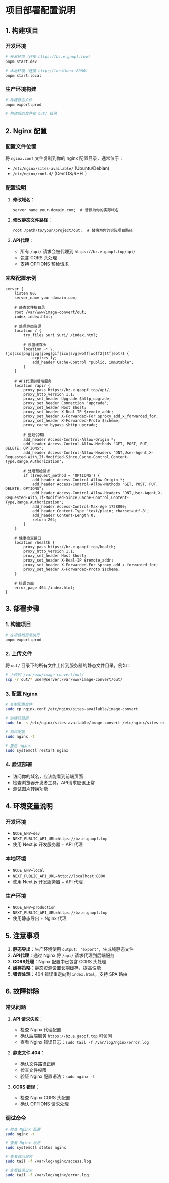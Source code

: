 # 项目部署配置说明

## 1. 构建项目

### 开发环境
```bash
# 开发环境（连接 https://bz.e.gaopf.top）
pnpm start:dev

# 本地环境（连接 http://localhost:8000）
pnpm start:local
```

### 生产环境构建
```bash
# 构建静态文件
pnpm export:prod

# 构建后的文件在 out/ 目录
```

## 2. Nginx 配置

### 配置文件位置
将 `nginx.conf` 文件复制到你的 nginx 配置目录，通常位于：
- `/etc/nginx/sites-available/` (Ubuntu/Debian)
- `/etc/nginx/conf.d/` (CentOS/RHEL)

### 配置说明

1. **修改域名**：
   ```nginx
   server_name your-domain.com;  # 替换为你的实际域名
   ```

2. **修改静态文件路径**：
   ```nginx
   root /path/to/your/project/out;  # 替换为你的实际项目路径
   ```

3. **API代理**：
   - 所有 `/api/` 请求会被代理到 `https://bz.e.gaopf.top/api/`
   - 包含 CORS 头处理
   - 支持 OPTIONS 预检请求

### 完整配置示例

```nginx
server {
    listen 80;
    server_name your-domain.com;
    
    # 静态文件根目录
    root /var/www/image-convert/out;
    index index.html;
    
    # 处理静态资源
    location / {
        try_files $uri $uri/ /index.html;
        
        # 设置缓存头
        location ~* \.(js|css|png|jpg|jpeg|gif|ico|svg|woff|woff2|ttf|eot)$ {
            expires 1y;
            add_header Cache-Control "public, immutable";
        }
    }
    
    # API代理到后端服务
    location /api/ {
        proxy_pass https://bz.e.gaopf.top/api/;
        proxy_http_version 1.1;
        proxy_set_header Upgrade $http_upgrade;
        proxy_set_header Connection 'upgrade';
        proxy_set_header Host $host;
        proxy_set_header X-Real-IP $remote_addr;
        proxy_set_header X-Forwarded-For $proxy_add_x_forwarded_for;
        proxy_set_header X-Forwarded-Proto $scheme;
        proxy_cache_bypass $http_upgrade;
        
        # 处理CORS
        add_header Access-Control-Allow-Origin *;
        add_header Access-Control-Allow-Methods "GET, POST, PUT, DELETE, OPTIONS";
        add_header Access-Control-Allow-Headers "DNT,User-Agent,X-Requested-With,If-Modified-Since,Cache-Control,Content-Type,Range,Authorization";
        
        # 处理预检请求
        if ($request_method = 'OPTIONS') {
            add_header Access-Control-Allow-Origin *;
            add_header Access-Control-Allow-Methods "GET, POST, PUT, DELETE, OPTIONS";
            add_header Access-Control-Allow-Headers "DNT,User-Agent,X-Requested-With,If-Modified-Since,Cache-Control,Content-Type,Range,Authorization";
            add_header Access-Control-Max-Age 1728000;
            add_header Content-Type 'text/plain; charset=utf-8';
            add_header Content-Length 0;
            return 204;
        }
    }
    
    # 健康检查接口
    location /health {
        proxy_pass https://bz.e.gaopf.top/health;
        proxy_http_version 1.1;
        proxy_set_header Host $host;
        proxy_set_header X-Real-IP $remote_addr;
        proxy_set_header X-Forwarded-For $proxy_add_x_forwarded_for;
        proxy_set_header X-Forwarded-Proto $scheme;
    }
    
    # 错误页面
    error_page 404 /index.html;
}
```

## 3. 部署步骤

### 1. 构建项目
```bash
# 在项目根目录执行
pnpm export:prod
```

### 2. 上传文件
将 `out/` 目录下的所有文件上传到服务器的静态文件目录，例如：
```bash
# 上传到 /var/www/image-convert/out/
scp -r out/* user@server:/var/www/image-convert/out/
```

### 3. 配置 Nginx
```bash
# 复制配置文件
sudo cp nginx.conf /etc/nginx/sites-available/image-convert

# 创建软链接
sudo ln -s /etc/nginx/sites-available/image-convert /etc/nginx/sites-enabled/

# 测试配置
sudo nginx -t

# 重启 nginx
sudo systemctl restart nginx
```

### 4. 验证部署
- 访问你的域名，应该能看到前端页面
- 检查浏览器开发者工具，API请求应该正常
- 测试图片转换功能

## 4. 环境变量说明

### 开发环境
- `NODE_ENV=dev`
- `NEXT_PUBLIC_API_URL=https://bz.e.gaopf.top`
- 使用 Next.js 开发服务器 + API 代理

### 本地环境
- `NODE_ENV=local`
- `NEXT_PUBLIC_API_URL=http://localhost:8000`
- 使用 Next.js 开发服务器 + API 代理

### 生产环境
- `NODE_ENV=production`
- `NEXT_PUBLIC_API_URL=https://bz.e.gaopf.top`
- 使用静态导出 + Nginx 代理

## 5. 注意事项

1. **静态导出**：生产环境使用 `output: 'export'`，生成纯静态文件
2. **API代理**：通过 Nginx 将 `/api/` 请求代理到后端服务
3. **CORS处理**：Nginx 配置中已包含 CORS 头处理
4. **缓存策略**：静态资源设置长期缓存，提高性能
5. **错误处理**：404 错误重定向到 `index.html`，支持 SPA 路由

## 6. 故障排除

### 常见问题

1. **API 请求失败**：
   - 检查 Nginx 代理配置
   - 确认后端服务 `https://bz.e.gaopf.top` 可访问
   - 查看 Nginx 错误日志：`sudo tail -f /var/log/nginx/error.log`

2. **静态文件 404**：
   - 确认文件路径正确
   - 检查文件权限
   - 验证 Nginx 配置语法：`sudo nginx -t`

3. **CORS 错误**：
   - 检查 Nginx CORS 头配置
   - 确认 OPTIONS 请求处理

### 调试命令
```bash
# 检查 Nginx 配置
sudo nginx -t

# 查看 Nginx 状态
sudo systemctl status nginx

# 查看访问日志
sudo tail -f /var/log/nginx/access.log

# 查看错误日志
sudo tail -f /var/log/nginx/error.log
```
